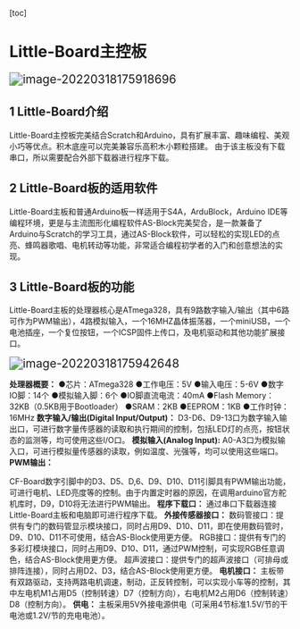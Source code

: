 [toc]

# Little-Board主控板

<img src="Little-Board主控板.assets\image-20220318175918696.png" alt="image-20220318175918696" style="zoom:150%;" />

## 1 Little-Board介绍
Little-Board主控板完美结合Scratch和Arduino，具有扩展丰富、趣味编程、美观小巧等优点。积木底座可以完美兼容乐高积木小颗粒搭建。
由于该主板没有下载串口，所以需要配合外部下载器进行程序下载。

## 2 Little-Board板的适用软件

Little-Board主板和普通Arduino板一样适用于S4A，ArduBlock，Arduino IDE等编程环境，更是与主流图形化编程软件AS-Block完美契合，是一款兼备了Arduino与Scratch的学习工具，通过AS-Block软件，可以轻松的实现LED的点亮、蜂鸣器歌唱、电机转动等功能，非常适合编程初学者的入门和创意想法的实现。

## 3 Little-Board板的功能

Little-Board主板的处理器核心是ATmega328，具有9路数字输入/输出（其中6路可作为PWM输出），4路模拟输入，一个16MHZ晶体振荡器，一个miniUSB，一个电池插座，一个复位按钮，一个ICSP固件上传口，及电机驱动和其他功能扩展接口。

<img src="Little-Board主控板.assets\image-20220318175942648.png" alt="image-20220318175942648" style="zoom:150%;" />

**处理器概要：**
●芯片：ATmega328
●工作电压：5V
●输入电压：5-6V
●数字IO脚：14个
●模拟输入脚：6个
●IO脚直流电流：40mA
●Flash Memory：32KB（0.5KB用于Bootloader）
●SRAM：2KB
●EEPROM：1KB
●工作时钟：16MHz
**数字输入/输出(Digital Input/Output)：**
D3-D6、D9-13口为数字输入输出口，可进行数字量传感器的读取和执行期间的控制，包括LED灯的点亮，按钮状态的监测等，均可使用这些I/O口。
**模拟输入(Analog Input):**
A0-A3口为模拟输入口，可进行模拟量传感器的读取，例如温度、光强等，均可以使用这些端口。
**PWM输出：**

CF-Board数字引脚中的D3、D5、D,6、D9、D10、D11引脚具有PWM输出功能，可进行电机、LED亮度等的控制。由于内置定时器的原因，在调用arduino官方舵机库时，D9，D10将无法进行PWM输出。
**程序下载口：**
通过串口下载器连接Little-Board主板和电脑即可进行程序下载。
**外接传感器接口：**
数码管接口：提供有专门的数码管显示模块接口，同时占用D9、D10、D11，即在使用数码管时，D9、D10、D11不可使用，结合AS-Block使用更方便。
RGB接口：提供有专门的多彩灯模块接口，同时占用D9、D10、D11，通过PWM控制，可实现RGB任意调色，结合AS-Block使用更方便。
超声波接口：提供专门的超声波接口（可排母或排阵连接），同时占用D2、D3，结合AS-Block使用更方便。
**电机接口：**
主板带有双路驱动，支持两路电机调速，制动，正反转控制，可以实现小车等的控制，其中左电机M1占用D5（控制转速）D7（控制方向），右电机M2占用D6（控制转速）D8（控制方向）。
**供电：**
主板采用5V外接电源供电（可采用4节标准1.5V/节的干电池或1.2V/节的充电电池）。